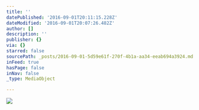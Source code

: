 ```yaml
---
title: ''
datePublished: '2016-09-01T20:11:15.228Z'
dateModified: '2016-09-01T20:07:26.482Z'
author: []
description: ''
publisher: {}
via: {}
starred: false
sourcePath: _posts/2016-09-01-5d59e61f-270f-4b1a-aa34-eeab694a3924.md
inFeed: true
hasPage: false
inNav: false
_type: MediaObject

---
```

![](https://the-grid-user-content.s3-us-west-2.amazonaws.com/a51e6e7b-5879-4ca8-968e-593e8ee4e933.jpg)